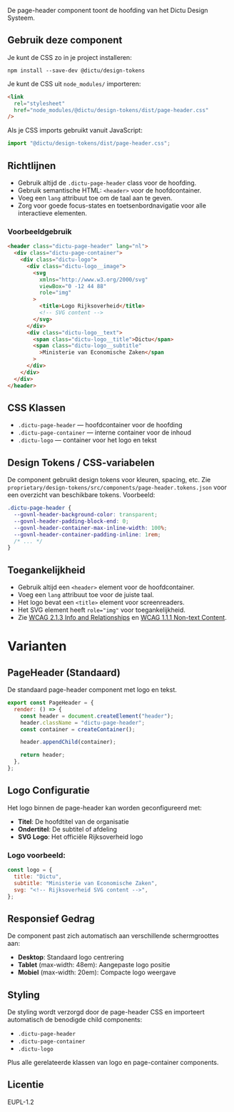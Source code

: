 <!-- @license CC0-1.0 -->

De page-header component toont de hoofding van het Dictu Design Systeem.

## Gebruik deze component

Je kunt de CSS zo in je project installeren:

```console
npm install --save-dev @dictu/design-tokens
```

Je kunt de CSS uit `node_modules/` importeren:

```html
<link
  rel="stylesheet"
  href="node_modules/@dictu/design-tokens/dist/page-header.css"
/>
```

Als je CSS imports gebruikt vanuit JavaScript:

```javascript
import "@dictu/design-tokens/dist/page-header.css";
```

## Richtlijnen

- Gebruik altijd de `.dictu-page-header` class voor de hoofding.
- Gebruik semantische HTML: `<header>` voor de hoofdcontainer.
- Voeg een `lang` attribuut toe om de taal aan te geven.
- Zorg voor goede focus-states en toetsenbordnavigatie voor alle interactieve
  elementen.

### Voorbeeldgebruik

```html
<header class="dictu-page-header" lang="nl">
  <div class="dictu-page-container">
    <div class="dictu-logo">
      <div class="dictu-logo__image">
        <svg
          xmlns="http://www.w3.org/2000/svg"
          viewBox="0 -12 44 88"
          role="img"
        >
          <title>Logo Rijksoverheid</title>
          <!-- SVG content -->
        </svg>
      </div>
      <div class="dictu-logo__text">
        <span class="dictu-logo__title">Dictu</span>
        <span class="dictu-logo__subtitle"
          >Ministerie van Economische Zaken</span
        >
      </div>
    </div>
  </div>
</header>
```

## CSS Klassen

- `.dictu-page-header` — hoofdcontainer voor de hoofding
- `.dictu-page-container` — interne container voor de inhoud
- `.dictu-logo` — container voor het logo en tekst

## Design Tokens / CSS-variabelen

De component gebruikt design tokens voor kleuren, spacing, etc. Zie
`proprietary/design-tokens/src/components/page-header.tokens.json` voor een
overzicht van beschikbare tokens. Voorbeeld:

```css
.dictu-page-header {
  --govnl-header-background-color: transparent;
  --govnl-header-padding-block-end: 0;
  --govnl-header-container-max-inline-width: 100%;
  --govnl-header-container-padding-inline: 1rem;
  /* ... */
}
```

## Toegankelijkheid

- Gebruik altijd een `<header>` element voor de hoofdcontainer.
- Voeg een `lang` attribuut toe voor de juiste taal.
- Het logo bevat een `<title>` element voor screenreaders.
- Het SVG element heeft `role="img"` voor toegankelijkheid.
- Zie
  [WCAG 2.1.3 Info and Relationships](https://www.w3.org/WAI/WCAG21/Understanding/info-and-relationships.html)
  en
  [WCAG 1.1.1 Non-text Content](https://www.w3.org/WAI/WCAG21/Understanding/non-text-content.html).

# Varianten

## PageHeader (Standaard)

De standaard page-header component met logo en tekst.

```js
export const PageHeader = {
  render: () => {
    const header = document.createElement("header");
    header.className = "dictu-page-header";
    const container = createContainer();

    header.appendChild(container);

    return header;
  },
};
```

## Logo Configuratie

Het logo binnen de page-header kan worden geconfigureerd met:

- **Titel**: De hoofdtitel van de organisatie
- **Ondertitel**: De subtitel of afdeling
- **SVG Logo**: Het officiële Rijksoverheid logo

### Logo voorbeeld:

```js
const logo = {
  title: "Dictu",
  subtitle: "Ministerie van Economische Zaken",
  svg: "<!-- Rijksoverheid SVG content -->",
};
```

## Responsief Gedrag

De component past zich automatisch aan verschillende schermgroottes aan:

- **Desktop**: Standaard logo centrering
- **Tablet** (max-width: 48em): Aangepaste logo positie
- **Mobiel** (max-width: 20em): Compacte logo weergave

## Styling

De styling wordt verzorgd door de page-header CSS en importeert automatisch de
benodigde child components:

- `.dictu-page-header`
- `.dictu-page-container`
- `.dictu-logo`

Plus alle gerelateerde klassen van logo en page-container components.

## Licentie

EUPL-1.2

